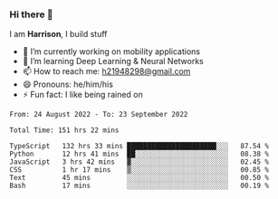 ### Hi there 👋

I am **Harrison**, I build stuff 

<!--
**drogon98/drogon98** is a ✨ _special_ ✨ repository because its `README.md` (this file) appears on your GitHub profile.

Here are some ideas to get you started:

- 🔭 I’m currently working on ...
- 🌱 I’m currently learning ...
- 👯 I’m looking to collaborate on ...
- 🤔 I’m looking for help with ...
- 💬 Ask me about ...
- 📫 How to reach me: ...
- 😄 Pronouns: ...
- ⚡ Fun fact: ...
-->
<!--[![Anurag's GitHub stats](https://github-readme-stats.vercel.app/api?username=drogon98&theme=merko&show_icons=true)](https://github.com/anuraghazra/github-readme-stats)-->

- 🔭 I’m currently working on mobility applications
- 🌱 I’m learning Deep Learning & Neural Networks
- 📫 How to reach me: h21948298@gmail.com
- 😄 Pronouns: he/him/his
- ⚡ Fun fact: I like being rained on

<!--START_SECTION:waka-->

```text
From: 24 August 2022 - To: 23 September 2022

Total Time: 151 hrs 22 mins

TypeScript   132 hrs 33 mins ██████████████████████░░░   87.54 %
Python       12 hrs 41 mins  ██░░░░░░░░░░░░░░░░░░░░░░░   08.38 %
JavaScript   3 hrs 42 mins   ▓░░░░░░░░░░░░░░░░░░░░░░░░   02.45 %
CSS          1 hr 17 mins    ▒░░░░░░░░░░░░░░░░░░░░░░░░   00.85 %
Text         45 mins         ░░░░░░░░░░░░░░░░░░░░░░░░░   00.50 %
Bash         17 mins         ░░░░░░░░░░░░░░░░░░░░░░░░░   00.19 %
```

<!--END_SECTION:waka-->
